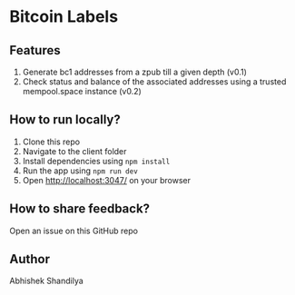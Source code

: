 # Bitcoin Labels

## Features

1. Generate bc1 addresses from a zpub till a given depth (v0.1)
2. Check status and balance of the associated addresses using a trusted mempool.space instance (v0.2)

## How to run locally?

1. Clone this repo
2. Navigate to the client folder
3. Install dependencies using `npm install`
4. Run the app using `npm run dev`
5. Open [http://localhost:3047/](localhost:3047) on your browser

## How to share feedback?

Open an issue on this GitHub repo

## Author

Abhishek Shandilya
